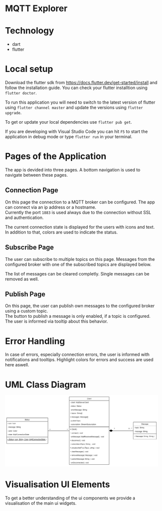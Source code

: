 # MQTT Explorer

# Technology
- dart
- flutter

# Local setup
Download the flutter sdk from https://docs.flutter.dev/get-started/install and follow the installation guide. 
You can check your flutter installtion using `flutter doctor`.

To run this application you will need to switch to the latest version of flutter using `flutter channel master`
and update the versions using `flutter upgrade`.

To get or update your local dependencies use `flutter pub get`.

If you are developing with Visual Studio Code you can hit `F5` to start the application in debug mode or type `flutter run` in your terminal.


# Pages of the Application
The app is devided into three pages. A bottom navigation is used to navigate between these pages.

## Connection Page
On this page the connection to a MQTT broker can be configured. The app can connect via an ip address or a hostname.  
Currently the port `1883` is used always due to the connection without SSL and authentication.

The current connection state is displayed for the users with icons and text. In addition to that, colors are used to indicate the status.

## Subscribe Page
The user can subscribe to multiple topics on this page. Messages from the configured broker with one of the subscribed topics are displayed below. 

The list of messages can be cleared completly. Single messages can be removed as well.

## Publish Page
On this page, the user can publish own messages to the configured broker using a custom topic.  
The button to publish a message is only enabled, if a topic is configured. The user is informed via tooltip about this behavior.

# Error Handling
In case of errors, especially connection errors, the user is informed with notifications and tooltips. Highlight colors for errors and success are used here aswell.

# UML Class Diagram
![UML class diagram](https://github.com/eliaspasche/mqtt_explorer/blob/bdd0899cac752742388a8f83b3345f3f57464670/docs/UML_class_diagram.png)

# Visualisation UI Elements
To get a better understanding of the ui components we provide a visualisation of the main ui widgets.
